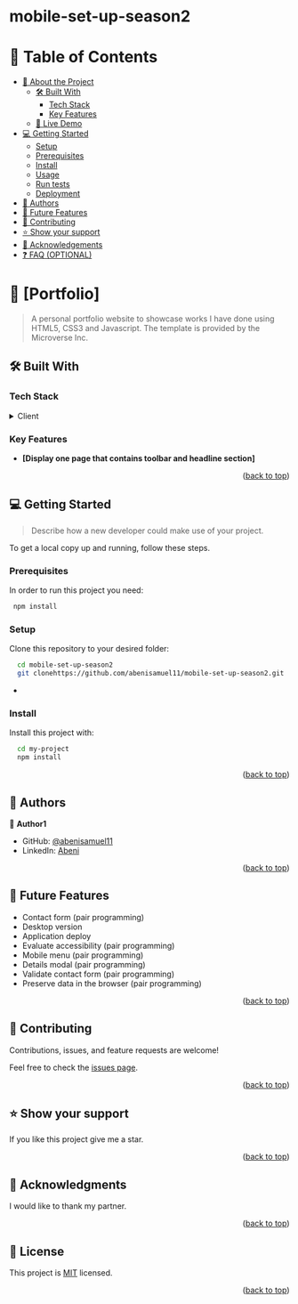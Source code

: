 # mobile-set-up-season2
<a name="readme-top"></a>


# 📗 Table of Contents

- [📖 About the Project](#about-project)
  - [🛠 Built With](#built-with)
    - [Tech Stack](#tech-stack)
    - [Key Features](#key-features)
  - [🚀 Live Demo](#live-demo)
- [💻 Getting Started](#getting-started)
  - [Setup](#setup)
  - [Prerequisites](#prerequisites)
  - [Install](#install)
  - [Usage](#usage)
  - [Run tests](#run-tests)
  - [Deployment](#deployment)
- [👥 Authors](#authors)
- [🔭 Future Features](#future-features)
- [🤝 Contributing](#contributing)
- [⭐️ Show your support](#support)
- [🙏 Acknowledgements](#acknowledgements)
- [❓ FAQ (OPTIONAL)](#faq)

# 📖 [Portfolio] <a name="about-project"></a>

> A personal portfolio website to showcase works I have done using HTML5, CSS3 and Javascript. The template is provided by the Microverse Inc.
## 🛠 Built With <a name="built-with"></a>

### Tech Stack <a name="tech-stack"></a>

<details>
  <summary>Client</summary>
  <ul>
    <li><a href="https://www.w3schools.com/html/">HTML</a></li>
  </ul>
    <ul>
    <li><a href="https://www.w3schools.com/css/default.asp">CSS</a></li>
  </ul>
</details>

### Key Features <a name="key-features"></a>

- **[Display one page that contains toolbar and headline section]**

<p align="right">(<a href="#readme-top">back to top</a>)</p>

## 💻 Getting Started <a name="getting-started"></a>

> Describe how a new developer could make use of your project.

To get a local copy up and running, follow these steps.

### Prerequisites

In order to run this project you need:

```sh
 npm install 
```
### Setup

Clone this repository to your desired folder:

```sh
  cd mobile-set-up-season2
  git clonehttps://github.com/abenisamuel11/mobile-set-up-season2.git
```
-

### Install

Install this project with:

```sh
  cd my-project
  npm install
```
<p align="right">(<a href="#readme-top">back to top</a>)</p>

## 👥 Authors <a name="Abenezer"></a>

👤 **Author1**

- GitHub: [@abenisamuel11](https://github.com/abenisamuel11)
- LinkedIn: [Abeni](https://www.linkedin.com/in/abenezer-samuel/)


<p align="right">(<a href="#readme-top">back to top</a>)</p>

## 🔭 Future Features <a name="future-features"></a>
 - Contact form (pair programming)
 - Desktop version
 - Application deploy
 - Evaluate accessibility (pair programming)
 - Mobile menu (pair programming)
 - Details modal (pair programming)
 - Validate contact form (pair programming)
 - Preserve data in the browser (pair programming)

<p align="right">(<a href="#readme-top">back to top</a>)</p>

## 🤝 Contributing <a name="contributing"></a>

Contributions, issues, and feature requests are welcome!

Feel free to check the [issues page](../../issues/).

<p align="right">(<a href="#readme-top">back to top</a>)</p>

## ⭐️ Show your support <a name="support"></a>


If you like this project give me a star.

<p align="right">(<a href="#readme-top">back to top</a>)</p>

## 🙏 Acknowledgments <a name="acknowledgements"></a>

I would like to thank my partner.

<p align="right">(<a href="#readme-top">back to top</a>)</p>

## 📝 License <a name="license"></a>

This project is [MIT](./MIT.md) licensed.

<p align="right">(<a href="#readme-top">back to top</a>)</p>
